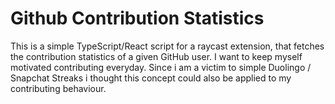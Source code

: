 # Github Contribution Statistics

This is a simple TypeScript/React script for a raycast extension, that fetches the contribution statistics of a given GitHub user. I want to keep myself motivated contributing everyday. Since i am a victim to simple Duolingo / Snapchat Streaks i thought this concept could also be applied to my contributing behaviour. 
